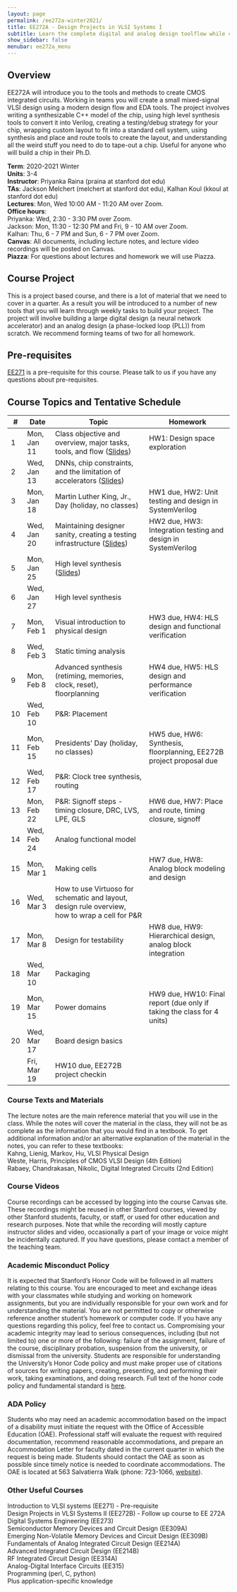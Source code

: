 ```yaml
---
layout: page
permalink: /ee272a-winter2021/
title: EE272A - Design Projects in VLSI Systems I
subtitle: Learn the complete digital and analog design toolflow while creating your own neural network accelerator!  
show_sidebar: false
menubar: ee272a_menu
---
```

## Overview
EE272A will introduce you to the tools and methods to create CMOS integrated circuits. Working in teams you will create a small mixed-signal VLSI design using a modern design flow and EDA tools. The project involves writing a synthesizable C++ model of the chip, using high level synthesis tools to convert it into Verilog, creating a testing/debug strategy for your chip, wrapping custom layout to fit into a standard cell system, using synthesis and place and route tools to create the layout, and understanding all the weird stuff you need to do to tape-out a chip. Useful for anyone who will build a chip in their Ph.D.

**Term**: 2020-2021 Winter  
**Units**: 3-4  
**Instructor**: Priyanka Raina (praina at stanford dot edu)  
**TAs**: Jackson Melchert (melchert at stanford dot edu), Kalhan Koul (kkoul at stanford dot edu)  
**Lectures**: Mon, Wed 10:00 AM - 11:20 AM over Zoom.   
**Office hours**:  
Priyanka: Wed, 2:30 - 3:30 PM over Zoom.  
Jackson: Mon, 11:30 - 12:30 PM and Fri, 9 - 10 AM over Zoom.  
Kalhan: Thu, 6 - 7 PM and Sun, 6 - 7 PM over Zoom.  
**Canvas**: All documents, including lecture notes, and lecture video recordings will be posted on Canvas.   
**Piazza**: For questions about lectures and homework we will use Piazza.  

## Course Project
This is a project based course, and there is a lot of material that we need to cover in a quarter. As a result you will be introduced to a number of new tools that you will learn through weekly tasks to build your project. The project will involve building a large digital design (a neural network accelerator) and an analog design (a phase-locked loop (PLL)) from scratch. We recommend forming teams of two for all homework.

## Pre-requisites  
[EE271](/ee271-autumn2019/) is a pre-requisite for this course. Please talk to us if you have any questions about pre-requisites.

## Course Topics and Tentative Schedule

| #   | Date        | Topic                                                          | Homework                      |  
| --- | ----------- | -------------------------------------------------------------- | ----------------------------- |  
| 1   | Mon, Jan 11 | Class objective and overview, major tasks, tools, and flow ([Slides](https://stanford.box.com/s/c0k52llce81twjlon6t120iv0u2ca9bi)) | HW1: Design space exploration |  
| 2   | Wed, Jan 13 | DNNs, chip constraints, and the limitation of accelerators ([Slides](https://stanford.box.com/s/d6juygthmp48stq80v0wiftww4vasybl)) |                               |  
| 3   | Mon, Jan 18 | Martin Luther King, Jr., Day (holiday, no classes)             | HW1 due, HW2: Unit testing and design in SystemVerilog |
| 4   | Wed, Jan 20 | Maintaining designer sanity, creating a testing infrastructure ([Slides](https://stanford.box.com/s/h9aft1lh4eoaxyhre1waffw1iedniioe))| HW2 due, HW3: Integration testing and design in SystemVerilog |
| 5   | Mon, Jan 25 | High level synthesis ([Slides](https://stanford.box.com/s/0oa5yolmoe99mjuofpd9gfl7icellyy9))                                          |                               |  
| 6   | Wed, Jan 27 | High level synthesis                                           |                               |
| 7   | Mon, Feb 1  | Visual introduction to physical design                         | HW3 due, HW4: HLS design and functional verification |
| 8   | Wed, Feb 3  | Static timing analysis                                         |
| 9   | Mon, Feb 8  | Advanced synthesis (retiming, memories, clock, reset), floorplanning | HW4 due, HW5: HLS design and performance verification |
| 10  | Wed, Feb 10 | P&R: Placement                                                 |
| 11  | Mon, Feb 15 | Presidents' Day (holiday, no classes)                          | HW5 due, HW6: Synthesis, floorplanning, EE272B project proposal due |
| 12  | Wed, Feb 17 | P&R: Clock tree synthesis, routing                             |                               |
| 13  | Mon, Feb 22 | P&R: Signoff steps - timing closure, DRC, LVS, LPE, GLS        | HW6 due, HW7: Place and route, timing closure, signoff |
| 14  | Wed, Feb 24 | Analog functional model                                        |                               |
| 15  | Mon, Mar 1  | Making cells | HW7 due, HW8: Analog block modeling and design  |
| 16  | Wed, Mar 3  | How to use Virtuoso for schematic and layout, design rule overview, how to wrap a cell for P&R |
| 17  | Mon, Mar 8  | Design for testability                                         | HW8 due, HW9: Hierarchical design, analog block integration |
| 18  | Wed, Mar 10 | Packaging                                                      |                               |
| 19  | Mon, Mar 15 | Power domains                                                  | HW9 due, HW10: Final report (due only if taking the class for 4 units) |
| 20  | Wed, Mar 17 | Board design basics                                            |                               |
|     | Fri, Mar 19 | HW10 due, EE272B project checkin                               |                               |

### Course Texts and Materials
The lecture notes are the main reference material that you will use in the class. While the notes will cover the material in the class, they will not be as complete as the information that you would find in a textbook.
To get additional information and/or an alternative explanation of the material in the notes, you can refer to these textbooks:  
Kahng, Lienig, Markov, Hu, VLSI Physical Design  
Weste, Harris, Principles of CMOS VLSI Design (4th Edition)  
Rabaey, Chandrakasan, Nikolic, Digital Integrated Circuits (2nd Edition)  

### Course Videos
Course recordings can be accessed by logging into the course Canvas site. These recordings might be reused in other Stanford courses, viewed by other Stanford students, faculty, or staff, or used for other education and research purposes. Note that while the recording will mostly capture instructor slides and video, occasionally a part of your image or voice might be incidentally captured. If you have questions, please contact a member of the teaching team.

### Academic Misconduct Policy
It is expected that Stanford’s Honor Code will be followed in all matters relating to this course. You are encouraged to meet and exchange ideas with your classmates while studying and working on homework assignments, but you are individually responsible for your own work and for understanding the material. You are not permitted to copy or otherwise reference another student’s homework or computer code. If you have any questions regarding this policy, feel free to contact us.
Compromising your academic integrity may lead to serious consequences, including (but not limited to) one or more of the following: failure of the assignment, failure of the course, disciplinary probation, suspension from the university, or dismissal from the university.
Students are responsible for understanding the University’s Honor Code policy and must make proper use of citations of sources for writing papers, creating, presenting, and performing their work, taking examinations, and doing research.
Full text of the honor code policy and fundamental standard is [here](https://communitystandards.stanford.edu/student-conduct-process/honor-code-and-fundamental-standard).

### ADA Policy
Students who may need an academic accommodation based on the impact of a disability must initiate the request with the Office of Accessible Education (OAE). Professional staff will evaluate the request with required documentation, recommend reasonable accommodations, and prepare an Accommodation Letter for faculty dated in the current quarter in which the request is being made. Students should contact the OAE as soon as possible since timely notice is needed to coordinate accommodations. The OAE is located at 563 Salvatierra Walk (phone: 723-1066, [website](http://oae.stanford.edu)).

### Other Useful Courses
Introduction to VLSI systems (EE271) - Pre-requisite  
Design Projects in VLSI Systems II (EE272B) - Follow up course to EE 272A  
Digital Systems Engineering (EE273)  
Semiconductor Memory Devices and Circuit Design (EE309A)  
Emerging Non-Volatile Memory Devices and Circuit Design (EE309B)  
Fundamentals of Analog Integrated Circuit Design (EE214A)  
Advanced Integrated Circuit Design (EE214B)  
RF Integrated Circuit Design (EE314A)  
Analog-Digital Interface Circuits (EE315)  
Programming (perl, C, python)  
Plus application-specific knowledge  
